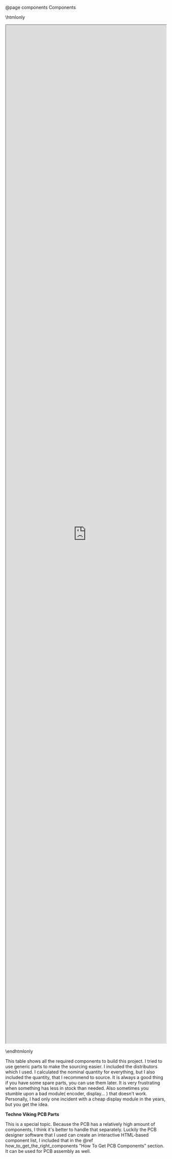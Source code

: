 @page components Components

\htmlonly

<iframe src="https://docs.google.com/spreadsheets/d/e/2PACX-1vSf02YC8l392_BotfjYF4mUZivv1Xb5yQWE1lsLWvxXTTtfUl-AnEIT_xKbkZg5Pfvl0sSlF0SmhizU/pubhtml?gid=0&amp;single=true&amp;widget=true&amp;headers=false" style="width:100%;height:80vh;"></iframe>

\endhtmlonly

This table shows all the required components to build this project. I tried to use generic
parts to make the sourcing easier. I included the distributors which I used. I calculated
the nominal quantity for everything, but I also included the quantity, that I recommend
to source. It is always a good thing if you have some spare parts, you can use them later.
It is very frustrating when something has less in stock than needed. Also sometimes you
stumble upon a bad module( encoder, display... ) that doesn't work. Personally, I had only
one incident with a cheap display module in the years, but you get the idea.

__Techno Viking PCB Parts__

This is a special topic. Because the PCB has a relatively high amount of components, I think
it's better to handle that separately. Luckily the PCB designer software that I used can create
an interactive HTML-based component list, I included that in the
@ref how_to_get_the_right_components "How To Get PCB Components" section. It can be used for
PCB assembly as well.
